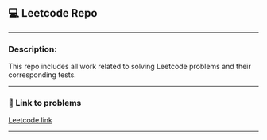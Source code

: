 ## 💻 Leetcode Repo
___

### Description: 

This repo includes all work related to solving Leetcode problems and their corresponding tests.

___

### 📲 Link to problems

[Leetcode link](https://leetcode.com/problemset/?page=1)

___

